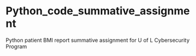 # Python_code_summative_assignment
Python patient BMI report summative assignment for U of L Cybersecurity Program
